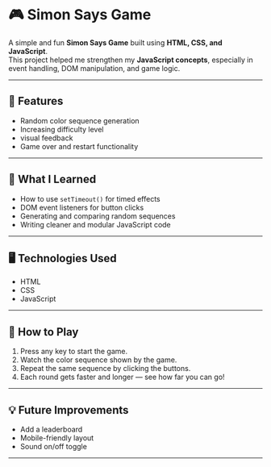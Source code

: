 # 🎮 Simon Says Game

A simple and fun **Simon Says Game** built using **HTML, CSS, and JavaScript**.  
This project helped me strengthen my **JavaScript concepts**, especially in event handling, DOM manipulation, and game logic.

---

## 🚀 Features
- Random color sequence generation
- Increasing difficulty level
- visual feedback
- Game over and restart functionality

---

## 🧠 What I Learned
- How to use `setTimeout()` for timed effects
- DOM event listeners for button clicks
- Generating and comparing random sequences
- Writing cleaner and modular JavaScript code

---

## 🖥️ Technologies Used
- HTML
- CSS
- JavaScript

---

## 🎯 How to Play
1. Press any key to start the game.
2. Watch the color sequence shown by the game.
3. Repeat the same sequence by clicking the buttons.
4. Each round gets faster and longer — see how far you can go!

---

## 💡 Future Improvements
- Add a leaderboard
- Mobile-friendly layout
- Sound on/off toggle

---
